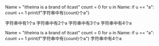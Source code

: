 Name = "itheima is a brand of itcast"
count = 0
for u in Name:
    if u == "a":
        count += 1
        print(f"字符串中有{count}个a")

字符串中有1个a
字符串中有2个a
字符串中有3个a
字符串中有4个a


Name = "itheima is a brand of itcast"
count = 0
for u in Name:
    if u == "a":
        count += 1
print(f"字符串中有{count}个a")
字符串中有4个a